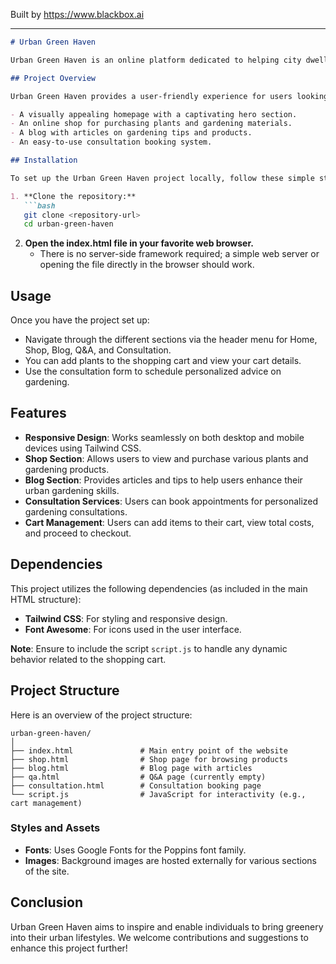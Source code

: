 
Built by https://www.blackbox.ai

---

```markdown
# Urban Green Haven

Urban Green Haven is an online platform dedicated to helping city dwellers cultivate green spaces in their homes. This project offers a beautifully designed website that features a shop for plants, gardening materials, a blog with useful tips, and services for personalized gardening consultations.

## Project Overview

Urban Green Haven provides a user-friendly experience for users looking to enhance their living spaces with greenery. The website includes features such as:

- A visually appealing homepage with a captivating hero section.
- An online shop for purchasing plants and gardening materials.
- A blog with articles on gardening tips and products.
- An easy-to-use consultation booking system.

## Installation

To set up the Urban Green Haven project locally, follow these simple steps:

1. **Clone the repository:**
   ```bash
   git clone <repository-url>
   cd urban-green-haven
   ```

2. **Open the index.html file in your favorite web browser.**
   - There is no server-side framework required; a simple web server or opening the file directly in the browser should work.

## Usage

Once you have the project set up:

- Navigate through the different sections via the header menu for Home, Shop, Blog, Q&A, and Consultation.
- You can add plants to the shopping cart and view your cart details.
- Use the consultation form to schedule personalized advice on gardening.

## Features

- **Responsive Design**: Works seamlessly on both desktop and mobile devices using Tailwind CSS.
- **Shop Section**: Allows users to view and purchase various plants and gardening products.
- **Blog Section**: Provides articles and tips to help users enhance their urban gardening skills.
- **Consultation Services**: Users can book appointments for personalized gardening consultations.
- **Cart Management**: Users can add items to their cart, view total costs, and proceed to checkout.

## Dependencies

This project utilizes the following dependencies (as included in the main HTML structure):

- **Tailwind CSS**: For styling and responsive design.
- **Font Awesome**: For icons used in the user interface.

**Note**: Ensure to include the script `script.js` to handle any dynamic behavior related to the shopping cart.

## Project Structure

Here is an overview of the project structure:

```
urban-green-haven/
│
├── index.html               # Main entry point of the website
├── shop.html                # Shop page for browsing products
├── blog.html                # Blog page with articles
├── qa.html                  # Q&A page (currently empty)
├── consultation.html        # Consultation booking page
└── script.js                # JavaScript for interactivity (e.g., cart management)
```

### Styles and Assets

- **Fonts**: Uses Google Fonts for the Poppins font family.
- **Images**: Background images are hosted externally for various sections of the site.

## Conclusion

Urban Green Haven aims to inspire and enable individuals to bring greenery into their urban lifestyles. We welcome contributions and suggestions to enhance this project further!
```